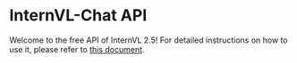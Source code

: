 # InternVL-Chat API

Welcome to the free API of InternVL 2.5! For detailed instructions on how to use it, please refer to [this document](https://internlm.intern-ai.org.cn/api/document).

<br>
<br>
